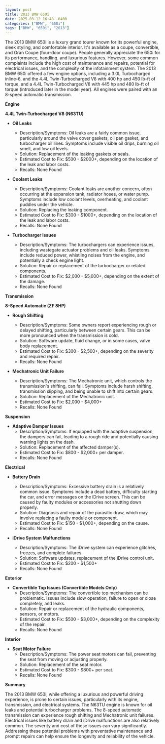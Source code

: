 ```yaml
---
layout: post
title: 2013 BMW 650i
date: 2025-03-12 16:48 -0400
categories: ["BMW", "650i"]
tags: ["BMW", "650i", "2013"]
---
```

The 2013 BMW 650i is a luxury grand tourer known for its powerful engine, sleek styling, and comfortable interior. It's available as a coupe, convertible, and Gran Coupe (four-door coupe). People generally appreciate the 650i for its performance, handling, and luxurious features. However, some common complaints include the high cost of maintenance and repairs, potential for electrical issues, and the complexity of the infotainment system. The 2013 BMW 650i offered a few engine options, including a 3.0L Turbocharged inline-6, and the 4.4L Twin-Turbocharged V8 with 400 hp and 450 lb-ft of torque, and a 4.4L Twin-Turbocharged V8 with 445 hp and 480 lb-ft of torque (introduced later in the model year). All engines were paired with an 8-speed automatic transmission.

**Engine**

**4.4L Twin-Turbocharged V8 (N63TU)**

*   **Oil Leaks**
    *   Description/Symptoms: Oil leaks are a fairly common issue, particularly around the valve cover gaskets, oil pan gasket, and turbocharger oil lines. Symptoms include visible oil drips, burning oil smell, and low oil levels.
    *   Solution: Replacement of the leaking gaskets or seals.
    *   Estimated Cost to Fix: $500 - $2000+, depending on the location of the leak and labor costs.
    *   Recalls: None Found

*   **Coolant Leaks**
    *   Description/Symptoms: Coolant leaks are another concern, often occurring at the expansion tank, radiator hoses, or water pump. Symptoms include low coolant levels, overheating, and coolant puddles under the vehicle.
    *   Solution: Replacing the leaking component.
    *   Estimated Cost to Fix: $300 - $1000+, depending on the location of the leak and labor costs.
    *   Recalls: None Found

*   **Turbocharger Issues**
    *   Description/Symptoms: The turbochargers can experience issues, including wastegate actuator problems and oil leaks. Symptoms include reduced power, whistling noises from the engine, and potentially a check engine light.
    *   Solution: Repair or replacement of the turbocharger or related components.
    *   Estimated Cost to Fix: $2,000 - $5,000+, depending on the extent of the damage.
    *   Recalls: None Found

**Transmission**

**8-Speed Automatic (ZF 8HP)**

*   **Rough Shifting**
    *   Description/Symptoms: Some owners report experiencing rough or delayed shifting, particularly between certain gears. This can be more pronounced when the transmission is cold.
    *   Solution: Software update, fluid change, or in some cases, valve body replacement.
    *   Estimated Cost to Fix: $300 - $2,500+, depending on the severity and required repair.
    *   Recalls: None Found

*   **Mechatronic Unit Failure**
    *   Description/Symptoms: The Mechatronic unit, which controls the transmission's shifting, can fail. Symptoms include harsh shifting, transmission slipping, and being unable to shift into certain gears.
    *   Solution: Replacement of the Mechatronic unit.
    *   Estimated Cost to Fix: $2,000 - $4,000+
    *   Recalls: None Found

**Suspension**

*   **Adaptive Damper Issues**
    *   Description/Symptoms: If equipped with the adaptive suspension, the dampers can fail, leading to a rough ride and potentially causing warning lights on the dash.
    *   Solution: Replacement of the affected damper(s).
    *   Estimated Cost to Fix: $800 - $2,000+ per damper.
    *   Recalls: None Found

**Electrical**

*   **Battery Drain**
    *   Description/Symptoms: Excessive battery drain is a relatively common issue. Symptoms include a dead battery, difficulty starting the car, and error messages on the iDrive screen. This can be caused by faulty modules or accessories not shutting down properly.
    *   Solution: Diagnosis and repair of the parasitic draw, which may involve replacing a faulty module or component.
    *   Estimated Cost to Fix: $150 - $1,000+, depending on the cause.
    *   Recalls: None Found

*   **iDrive System Malfunctions**
    *   Description/Symptoms: The iDrive system can experience glitches, freezes, and complete failures.
    *   Solution: Software updates, replacement of the iDrive control unit.
    *   Estimated Cost to Fix: $200 - $1,500+
    *   Recalls: None Found

**Exterior**

*   **Convertible Top Issues (Convertible Models Only)**
    *   Description/Symptoms: The convertible top mechanism can be problematic. Issues include slow operation, failure to open or close completely, and leaks.
    *   Solution: Repair or replacement of the hydraulic components, sensors, or motors.
    *   Estimated Cost to Fix: $500 - $3,000+, depending on the complexity of the repair.
    *   Recalls: None Found

**Interior**

*   **Seat Motor Failure**
    *   Description/Symptoms: The power seat motors can fail, preventing the seat from moving or adjusting properly.
    *   Solution: Replacement of the seat motor.
    *   Estimated Cost to Fix: $300 - $800+ per seat.
    *   Recalls: None Found

**Summary**

The 2013 BMW 650i, while offering a luxurious and powerful driving experience, is prone to certain issues, particularly with its engine, transmission, and electrical systems. The N63TU engine is known for oil leaks and potential turbocharger problems. The 8-speed automatic transmission can experience rough shifting and Mechatronic unit failures. Electrical issues like battery drain and iDrive malfunctions are also relatively common. The severity and cost of these issues can vary significantly. Addressing these potential problems with preventative maintenance and prompt repairs can help ensure the longevity and reliability of the vehicle.

